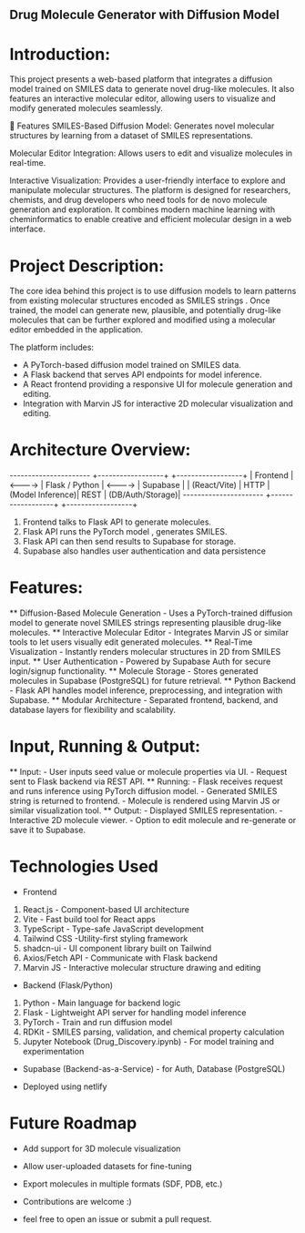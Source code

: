## Drug Molecule Generator with Diffusion Model

# Introduction:
This project presents a web-based platform that integrates a diffusion model trained on SMILES data to generate novel drug-like molecules. It also features an interactive molecular editor, allowing users to visualize and modify generated molecules seamlessly.

🚀 Features
SMILES-Based Diffusion Model: Generates novel molecular structures by learning from a dataset of SMILES representations.

Molecular Editor Integration: Allows users to edit and visualize molecules in real-time.

Interactive Visualization: Provides a user-friendly interface to explore and manipulate molecular structures.
The platform is designed for researchers, chemists, and drug developers who need tools for de novo molecule generation and exploration. It combines modern machine learning with cheminformatics to enable creative and efficient molecular design in a web interface.

# Project Description:
The core idea behind this project is to use diffusion models to learn patterns from existing molecular structures encoded as SMILES strings . Once trained, the model can generate new, plausible, and potentially drug-like molecules that can be further explored and modified using a molecular editor embedded in the application.

The platform includes:

- A PyTorch-based diffusion model trained on SMILES data.
- A Flask backend that serves API endpoints for model inference.
- A React frontend providing a responsive UI for molecule generation and editing.
- Integration with Marvin JS for interactive 2D molecular visualization and editing.

# Architecture Overview:

----------------------        +------------------+        +------------------+
|     Frontend       | <----> |   Flask / Python | <----> |    Supabase      |
|  (React/Vite)      | HTTP   | (Model Inference)| REST   | (DB/Auth/Storage)|
----------------------       +------------------+        +------------------+

1. Frontend talks to Flask API to generate molecules.
2. Flask API runs the PyTorch model , generates SMILES.
3. Flask API can then send results to Supabase for storage.
4. Supabase also handles user authentication and data persistence


# Features:

** Diffusion-Based Molecule Generation - Uses a PyTorch-trained diffusion model to generate novel SMILES strings representing plausible drug-like molecules.
** Interactive Molecular Editor - Integrates Marvin JS or similar tools to let users visually edit generated molecules.
** Real-Time Visualization - Instantly renders molecular structures in 2D from SMILES input.
** User Authentication - Powered by Supabase Auth for secure login/signup functionality.
** Molecule Storage - Stores generated molecules in Supabase (PostgreSQL) for future retrieval.
** Python Backend - Flask API handles model inference, preprocessing, and integration with Supabase.
** Modular Architecture - Separated frontend, backend, and database layers for flexibility and scalability.

# Input, Running & Output:

** Input:
      - User inputs seed value or molecule properties via UI.
      - Request sent to Flask backend via REST API.
** Running:
      - Flask receives request and runs inference using PyTorch diffusion model.
      - Generated SMILES string is returned to frontend.
      - Molecule is rendered using Marvin JS or similar visualization tool.
** Output:
      - Displayed SMILES representation.
      - Interactive 2D molecule viewer.
      - Option to edit molecule and re-generate or save it to Supabase.



# Technologies Used

- Frontend

1. React.js - Component-based UI architecture
2. Vite - Fast build tool for React apps
3. TypeScript - Type-safe JavaScript development
4. Tailwind CSS -Utility-first styling framework
5. shadcn-ui - UI component library built on Tailwind
6. Axios/Fetch API - Communicate with Flask backend
7. Marvin JS - Interactive molecular structure drawing and editing

- Backend (Flask/Python)
  
1. Python - Main language for backend logic
2. Flask - Lightweight API server for handling model inference
3. PyTorch - Train and run diffusion model
4. RDKit - SMILES parsing, validation, and chemical property calculation
5. Jupyter Notebook (Drug_Discovery.ipynb) - For model training and experimentation

- Supabase (Backend-as-a-Service) - for Auth, Database (PostgreSQL)

- Deployed using netlify

# Future Roadmap
- Add support for 3D molecule visualization
- Allow user-uploaded datasets for fine-tuning
- Export molecules in multiple formats (SDF, PDB, etc.)

- Contributions are welcome :)
- feel free to open an issue or submit a pull request.
